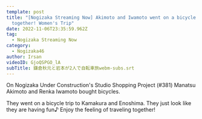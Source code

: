 ```yaml
---
template: post
title: "[Nogizaka Streaming Now] Akimoto and Iwamoto went on a bicycle trip
  together! Women's Trip"
date: 2022-11-06T23:35:59.962Z
tag:
  - Nogizaka Streaming Now
category:
  - Nogizaka46
author: Irsan
videoID: GjoQSPGO_lA
subTitle: 鎌倉秋元と岩本が2人で自転車旅webm-subs.srt
---
```

On Nogizaka Under Construction's Studio Shopping Project (#381) Manatsu Akimoto and Renka Iwamoto bought bicycles.

They went on a bicycle trip to Kamakura and Enoshima. They just look like they are having fun♪ Enjoy the feeling of traveling together!
